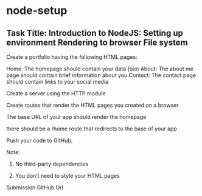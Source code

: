 # node-setup

## Task Title: Introduction to NodeJS: Setting up environment Rendering to browser File system

Create a portfolio having the following HTML pages:

Home: The homepage should contain your data (bio)
About: The about me page should contain brief information about you
Contact: The contact page should contain links to your social media

Create a server using the HTTP module

Create routes that render the HTML pages you created on a browser

The base URL of your app should render the homepage

there should be a /home route that redirects to the base of your app

Push your code to GitHub.

Note:

1. No third-party dependencies

2. You don’t need to style your HTML pages

Submission
GitHub Url
